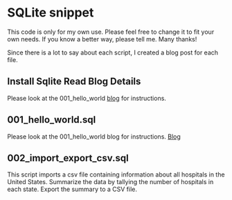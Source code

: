 # SQLite snippet

This code is only for my own use. Please feel free to change it to fit your own needs. If you know a better way, please tell me. Many thanks!

Since there is a lot to say about each script, I created a blog post for each file.

## Install Sqlite Read Blog Details

Please look at the 001_hello_world [blog](https://sevakumar.blogspot.com/2022/08/how-to-get-sqlite-database-running-in.html) for instructions. 

## 001_hello_world.sql

Please look at the 001_hello_world blog for instructions. [Blog](https://sevakumar.blogspot.com/2022/08/how-to-get-sqlite-database-running-in.html)

## 002_import_export_csv.sql

This script imports a csv file containing information about all hospitals in the United States. Summarize the data by tallying the number of hospitals in each state. Export the summary to a CSV file. 
